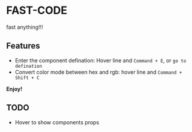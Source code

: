 # FAST-CODE

fast anything!!!

## Features

- Enter the component defination: Hover line and `Command + E`, or `go to defination`
- Convert color mode between hex and rgb: hover line and `Command + Shift + C`

**Enjoy!**

## TODO

- Hover to show components props